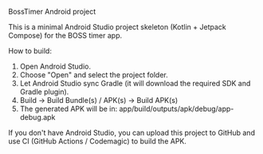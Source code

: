 BossTimer Android project

This is a minimal Android Studio project skeleton (Kotlin + Jetpack Compose) for the BOSS timer app.

How to build:
1. Open Android Studio.
2. Choose "Open" and select the project folder.
3. Let Android Studio sync Gradle (it will download the required SDK and Gradle plugin).
4. Build -> Build Bundle(s) / APK(s) -> Build APK(s)
5. The generated APK will be in: app/build/outputs/apk/debug/app-debug.apk

If you don't have Android Studio, you can upload this project to GitHub and use CI (GitHub Actions / Codemagic) to build the APK.

